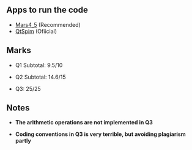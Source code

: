## Apps to run the code
+ [Mars4_5](https://courses.missouristate.edu/kenvollmar/mars/download.htm) (Recommended)
+ [QtSpim](http://spimsimulator.sourceforge.net/) (Ofiicial)


## Marks

+ Q1 Subtotal: 9.5/10

+ Q2 Subtotal: 14.6/15

+ Q3: 25/25

## Notes

+ **The arithmetic operations are not implemented in Q3**

+ **Coding conventions in Q3 is very terrible, but avoiding plagiarism partly**
